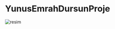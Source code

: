 # YunusEmrahDursunProje
![resim](https://github.com/DeliDoktoru/YunusEmrahDursunProje/blob/master/gorsel.png)
